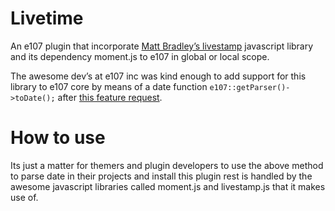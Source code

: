 # Livetime
An e107 plugin that incorporate [Matt Bradley’s livestamp](https://github.com/mattbradley/livestampjs) javascript library and its dependency moment.js to e107 in global or local scope. 

The awesome dev’s at e107 inc was kind enough to add support for this library to e107 core by means of a date function `e107::getParser()->toDate();` after [this feature request](https://github.com/e107inc/e107/issues/372).

# How to use
Its just a matter for themers and plugin developers to use the above method to parse date in their projects and install this plugin rest is handled by the awesome javascript libraries called moment.js and livestamp.js that it makes use of.
